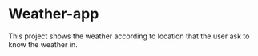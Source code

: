 # Weather-app

This project shows the weather according to location that the user ask to know
the weather in.


        
